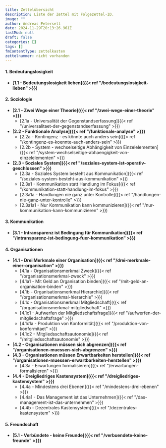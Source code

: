 ```yaml
---
title: Zettelübersicht
description: Liste der Zettel mit Folgezettel-ID.
image: ""
author: Andreas Petersell
date: 2024-11-29T20:13:26.961Z
lastMod: null
draft: false
categories: []
tags: []
fmContentType: zettelkasten
zettelnummer: nicht vorhanden
---
```


<!--more-->
#### 1. Bedeutungslosigkeit
- **[1.1 - Bedeutungslosigkeit lieben]({{< ref "/bedeutungslosigkeit-lieben" >}})**

#### 2. Soziologie
- **[2.1 - Zwei Wege einer Theorie]({{< ref "/zwei-wege-einer-theorie" >}})**
    - [2.1a - Universalität der Gegenstandserfassung]({{< ref "/universalitaet-der-gegenstandserfassung" >}})
- **[2.2 - Funktionale Analyse]({{< ref "/funktionale-analyse" >}})**
    - [2.2a - Kontingenz - es könnte auch anders sein]({{< ref "/kontingenz-es-koennte-auch-anders-sein" >}})
    - [2.2b - System - wechselseitige Abhängigkeit von Einzelelementen]({{< ref "/system-wechselseitige-abhaengigkeit-von-einzelelementen" >}})
- **[2.3 - Soziales System]({{< ref "/soziales-system-ist-operativ-geschlossen" >}})**
    - [2.3a - Soziales System besteht aus Kommunikation]({{< ref "/soziales-system-besteht-aus-kommunikation" >}})
    - [2.3a1 - Kommunikation statt Handlung im Fokus]({{< ref "/kommunikation-statt-handlung-im-fokus" >}})
    - [2.3a1a - Handlungen nie ganz unter Kontrolle]({{< ref "/handlungen-nie-ganz-unter-kontrolle" >}})
    - [2.3a1a1 - Nur Kommunikation kann kommunizieren]({{< ref "/nur-kommunikation-kann-kommunizieren" >}})

#### 3. Kommunikation
- **[3.1 - Intransparenz ist Bedingung für Kommunikation]({{< ref "/intransparenz-ist-bedingung-fuer-kommunikation" >}})**

#### 4. Organisationen
- **[4.1 - Drei Merkmale einer Organisation]({{< ref "/drei-merkmale-einer-organisation" >}})**
    - [4.1a - Organisationsmerkmal Zweck]({{< ref "/organisationsmerkmal-zweck" >}})
    - [4.1a1 - Mit Geld an Organisation binden]({{< ref "/mit-geld-an-organisation-binden" >}})
    - [4.1b - Organisationsmerkmal Hierarchie]({{< ref "/organisationsmerkmal-hierarchie" >}})
    - [4.1c - Organisationsmerkmal Mitgliedschaft]({{< ref "/organisationsmerkmal-mitgliedschaft" >}})
    - [4.1c1 - Aufwerfen der Mitgliedschaftsfrage]({{< ref "/aufwerfen-der-mitgliedschaftsfrage" >}})
    - [4.1c1a - Produktion von Konformität]({{< ref "/produktion-von-konformitaet" >}})
    - [4.1c2 - Mitgliedsschaftsautonomie]({{< ref "/mitgliedsschaftsautonomie" >}})
- **[4.2 - Organisationen müssen sich abgrenzen]({{< ref "/organisationen-muessen-sich-abgrenzen" >}})**
- **[4.3 - Organisationen müssen Erwartbarkeiten herstellen]({{< ref "/organisationen-muessen-erwartbarkeiten-herstellen" >}})**
    - [4.3a - Erwartungen formalisieren]({{< ref "/erwartungen-formalisieren" >}})
- **[4.4 - Dreigliedriges Kastensystem]({{< ref "/dreigliedriges-kastensystem" >}})**
    - [4.4a - Mindestens drei Ebenen]({{< ref "/mindestens-drei-ebenen" >}})
    - [4.4a1 - Das Management ist das Unternehmen]({{< ref "/das-management-ist-das-unternehmen" >}})
    - [4.4b - Dezentrales Kastensystem]({{< ref "/dezentrales-kastensystem" >}})

#### 5. Freundschaft
- **[5.1 - Verbündete - keine Freunde]({{< ref "/verbuendete-keine-freunde" >}})**